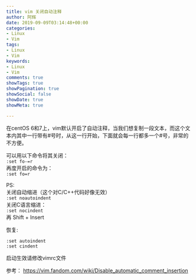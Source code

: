 ```yaml
---
title: vim 关闭自动注释
author: 阿辉
date: 2019-09-09T03:14:48+00:00
categories:
- Linux
- Vim
tags:
- Linux
- Vim
keywords:
- Linux
- Vim
comments: true
showTags: true
showPagination: true
showSocial: false
showDate: true
showMeta: true

---
```

在centOS 6和7上，vim默认开启了自动注释，当我们想复制一段文本，而这个文本内其中一行带有#号时，从这一行开始，下面就会每一行都多一个#号，非常的不方便。

可以用以下命令将其关闭：  
`:set fo-=r`  
再度开启的命令为：  
`:set fo=r`

PS:  
关闭自动缩进（这个对C/C++代码好像无效）  
`:set noautoindent`  
关闭C语言缩进：  
`:set nocindent`  
再 Shift + Insert

<!--more-->

恢复:

`:set autoindent`  
`:set cindent`

启动生效请修改vimrc文件

参考：
https://vim.fandom.com/wiki/Disable_automatic_comment_insertion